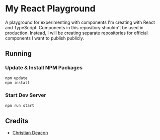 # My React Playground
A playground for experimenting with components I'm creating with React and TypeScript. Components in this repository shouldn't be used in production. Instead, I will be creating separate repositories for official components I want to publish publicly.

## Running
### Update & Install NPM Packages
```bash
npm update
npm install
```

### Start Dev Server
```bash
npm run start
```

## Credits
* [Christian Deacon](https://github.com/gamemann)
